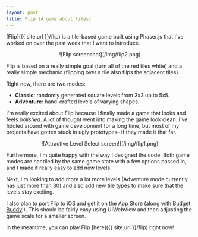 ```yaml
---
layout: post
title: Flip (A game about tiles)
---
```


[Flip]({{ site.url }}/flip) is a tile-based game built using Phaser.js that I've worked on over the past week that I want to introduce.

<center>![Flip screenshot](/img/flip2.png)</center>

Flip is based on a really simple goal (turn all of the red tiles white) and a really simple mechanic (flipping over a tile also flips the adjacent tiles). 
<!--more-->

Right now, there are two modes: 

* **Classic**: randomly generated square levels from 3x3 up to 5x5.
* **Adventure**: hand-crafted levels of varying shapes. 

I'm really excited about Flip because I finally made a game that looks and feels _polished_. A lot of thought went into making the game look clean. I've fiddled around with game development for a long time, but most of my projects have gotten stuck in ugly prototypes– if they made it that far.

<center>![Attractive Level Select screen!](/img/flip1.png)</center>

Furthermore, I'm quite happy with the way I designed the code. Both game modes are handled by the same game state with a few options passed in, and I made it really easy to add new levels.

Next, I'm looking to add more a lot more levels (Adventure mode currently has just more than 30) and also add new tile types to make sure that the levels stay exciting.

I also plan to port Flip to iOS and get it on the App Store (along with [Budget Buddy](https://github.com/ezig/CS50-final)!). This should be fairly easy using UIWebView and then adjusting the game scale for a smaller screen.

In the meantime, you can play Flip [here]({{ site.url }}/flip) right now!